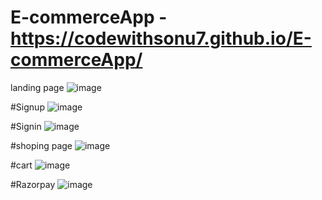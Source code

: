 # E-commerceApp - https://codewithsonu7.github.io/E-commerceApp/

landing page
![image](https://github.com/codewithsonu7/E-commerceApp/assets/147019061/4118aedf-a3d2-484d-b675-109ad625f7d2)

#Signup
![image](https://github.com/codewithsonu7/E-commerceApp/assets/147019061/10291234-d57b-4448-8cc2-7d27a60c40ed)

#Signin
![image](https://github.com/codewithsonu7/E-commerceApp/assets/147019061/032ee5bb-c326-4d61-a5b2-b70d97acad19)

#shoping page
![image](https://github.com/codewithsonu7/E-commerceApp/assets/147019061/c847d813-f00f-4b5b-a37d-30ecb932b1b3)

#cart
![image](https://github.com/codewithsonu7/E-commerceApp/assets/147019061/8f436a00-efa7-424c-af5c-e70829437a55)

#Razorpay
![image](https://github.com/codewithsonu7/E-commerceApp/assets/147019061/c96427a4-1508-4505-afd3-4449df64e053)


